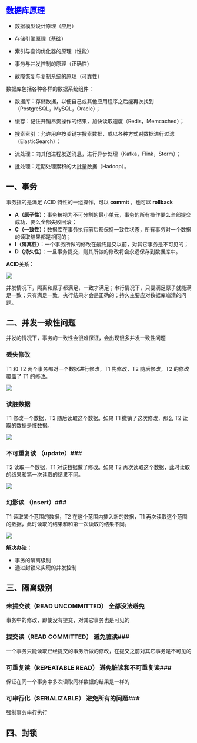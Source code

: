 <font color='blue'>数据库原理</font>
---
* 数据模型设计原理（应用）

* 存储引擎原理（基础）

* 索引与查询优化器的原理（性能）

* 事务与并发控制的原理（正确性）

* 故障恢复与复制系统的原理（可靠性）

数据库包括各种各样的数据系统组件：

* 数据库：存储数据，以便自己或其他应用程序之后能再次找到（PostgreSQL，MySQL，Oracle）；

* 缓存：记住开销昂贵操作的结果，加快读取速度（Redis，Memcached）；

* 搜索索引：允许用户按关键字搜索数据，或以各种方式对数据进行过滤（ElasticSearch）；

* 流处理：向其他进程发送消息，进行异步处理（Kafka，Flink，Storm）；

* 批处理：定期处理累积的大批量数据（Hadoop）。





一、事务
---
事务指的是满足 ACID 特性的一组操作，可以 **commit** ，也可以 **rollback**

* **A（原子性）**：事务被视为不可分割的最小单元，事务的所有操作要么全部提交成功，要么全部失败回滚；
* **C（一致性）**：数据库在事务执行前后都保持一致性状态，所有事务对一个数据的读取结果都是相同的；
* **I（隔离性）**：一个事务所做的修改在最终提交以前，对其它事务是不可见的；
* **D（持久性）**：一旦事务提交，则其所做的修改将会永远保存到数据库中。

**ACID关系：**

![](https://i.imgur.com/v07LMZu.png)

并发情况下，隔离和原子都满足，一致才满足；串行情况下，只要满足原子就能满足一致；只有满足一致，执行结果才会是正确的；持久主要应对数据库崩溃的问题。


二、并发一致性问题
---
并发的情况下，事务的一致性会很难保证，会出现很多并发一致性问题

### 丢失修改 ###

T1 和 T2 两个事务都对一个数据进行修改，T1 先修改，T2 随后修改，T2 的修改覆盖了 T1 的修改。

![](https://i.imgur.com/goZt1aR.png)

### 读脏数据 ###

T1 修改一个数据，T2 随后读取这个数据。如果 T1 撤销了这次修改，那么 T2 读取的数据是脏数据。

![](https://i.imgur.com/w37hn9E.png)

### 不可重复读 （update）###

T2 读取一个数据，T1 对该数据做了修改。如果 T2 再次读取这个数据，此时读取的结果和第一次读取的结果不同。

![](https://i.imgur.com/0ii6qsH.png)

### 幻影读 （insert）###

T1 读取某个范围的数据，T2 在这个范围内插入新的数据，T1 再次读取这个范围的数据，此时读取的结果和和第一次读取的结果不同。

![](https://i.imgur.com/csaCU3S.png)


**解决办法：**

* 事务的隔离级别
* 通过封锁来实现的并发控制

三、隔离级别
---
### 未提交读（READ UNCOMMITTED） 全都没法避免 ###

事务中的修改，即使没有提交，对其它事务也是可见的

### 提交读（READ COMMITTED） 避免脏读###

一个事务只能读取已经提交的事务所做的修改，在提交之前对其它事务是不可见的

### 可重复读（REPEATABLE READ） 避免脏读和不可重复读###

保证在同一个事务中多次读取同样数据的结果是一样的

### 可串行化（SERIALIZABLE） 避免所有的问题###

强制事务串行执行


四、封锁
---

